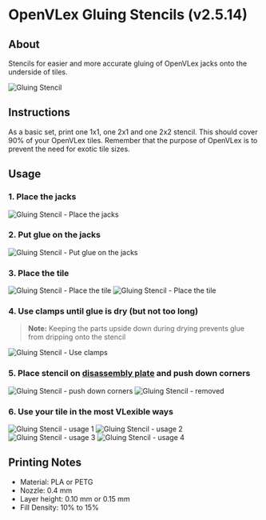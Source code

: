 # OpenVLex Gluing Stencils (v2.5.14)



## About

Stencils for easier and more accurate gluing of OpenVLex jacks onto the underside of tiles.


   ![Gluing Stencil](./img/gluing-stencil-2x2.jpg) 

## Instructions

As a basic set, print one 1x1, one 2x1 and one 2x2 stencil. This should cover 90% of your OpenVLex tiles. Remember that the purpose of OpenVLex is to prevent the need for exotic tile sizes.

## Usage

### 1. Place the jacks

   ![Gluing Stencil - Place the jacks](./img/gluing-stencil_1.jpg) 

### 2. Put glue on the jacks

   ![Gluing Stencil - Put glue on the jacks](./img/gluing-stencil_2.jpg) 

### 3. Place the tile

   ![Gluing Stencil - Place the tile](./img/gluing-stencil_3.jpg) 
   ![Gluing Stencil - Place the tile](./img/gluing-stencil_4.jpg) 

### 4. Use clamps until glue is dry (but not too long)

   > **Note:** Keeping the parts upside down during drying prevents glue from dripping onto the stencil

   ![Gluing Stencil - Use clamps](./img/gluing-stencil_5.jpg) 

### 5. Place stencil on [disassembly plate](../disassembly-tool/README.md) and push down corners

   ![Gluing Stencil - push down corners](./img/gluing-stencil_6.jpg) 
   ![Gluing Stencil - removed](./img/gluing-stencil_7.jpg) 

### 6. Use your tile in the most VLexible ways

   ![Gluing Stencil - usage 1](./img/gluing-stencil_8.jpg) 
   ![Gluing Stencil - usage 2](./img/gluing-stencil_9.jpg) 
   ![Gluing Stencil - usage 3](./img/gluing-stencil_10.jpg) 
   ![Gluing Stencil - usage 4](./img/gluing-stencil_11.jpg) 

## Printing Notes

- Material: PLA or PETG
- Nozzle: 0.4 mm
- Layer height: 0.10 mm or 0.15 mm
- Fill Density: 10% to 15%
